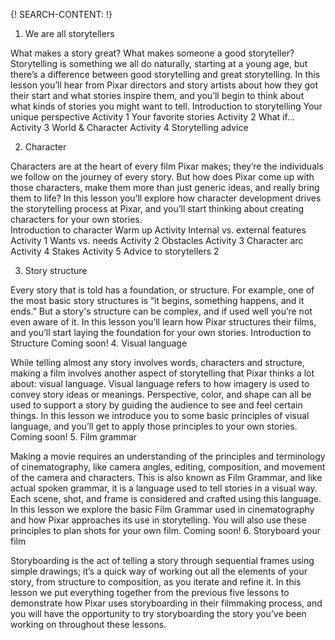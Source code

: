 
{! SEARCH-CONTENT: !}

1. We are all storytellers

What makes a story great?  What makes someone a good storyteller?  Storytelling is something we all do naturally, starting at a young age, but there’s a difference between good storytelling and great storytelling.  In this lesson you’ll hear from Pixar directors and story artists about how they got their start and what stories inspire them, and you’ll begin to think about what kinds of stories you might want to tell.
Introduction to storytelling
Your unique perspective
Activity 1
Your favorite stories
Activity 2
What if...
Activity 3
World & Character
Activity 4
Storytelling advice

2. Character

Characters are at the heart of every film Pixar makes; they’re the individuals we follow on the journey of every story.  But how does Pixar come up with those characters, make them more than just generic ideas, and really bring them to life?  In this lesson you’ll explore how character development drives the storytelling process at Pixar, and you’ll start thinking about creating characters for your own stories.  
Introduction to character
Warm up Activity
Internal vs. external features
Activity 1
Wants vs. needs
Activity 2
Obstacles
Activity 3
Character arc
Activity 4
Stakes
Activity 5
Advice to storytellers 2

3. Story structure

Every story that is told has a foundation, or structure.  For example, one of the most basic story structures is “it begins, something happens, and it ends.”  But a story's structure can be complex, and if used well you’re not even aware of it.  In this lesson you’ll learn how Pixar structures their films, and you’ll start laying the foundation for your own stories.
Introduction to Structure
Coming soon!
4. Visual language

While telling almost any story involves words, characters and structure, making a film involves another aspect of storytelling that Pixar thinks a lot about: visual language. Visual language refers to how imagery is used to convey story ideas or meanings. Perspective, color, and shape can all be used to support a story by guiding the audience to see and feel certain things. In this lesson we introduce you to some basic principles of visual language, and you’ll get to apply those principles to your own stories.
Coming soon!
5. Film grammar

Making a movie requires an understanding of the principles and terminology of cinematography, like camera angles, editing, composition, and movement of the camera and characters. This is also known as Film Grammar, and like actual spoken grammar, it is a language used to tell stories in a visual way. Each scene, shot, and frame is considered and crafted using this language. In this lesson we explore the basic Film Grammar used in cinematography and how Pixar approaches its use in storytelling. You will also use these principles to plan shots for your own film.
Coming soon!
6. Storyboard your film

Storyboarding is the act of telling a story through sequential frames using simple drawings; it’s a quick way of working out all the elements of your story, from structure to composition, as you iterate and refine it. In this lesson we put everything together from the previous five lessons to demonstrate how Pixar uses storyboarding in their filmmaking process, and you will have the opportunity to try storyboarding the story you’ve been working on throughout these lessons.
